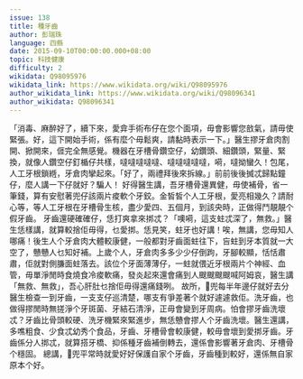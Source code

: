 ```yaml
---
issue: 138
title: 種牙齒
author: 彭瑞珠
language: 四縣
date: 2015-09-10T00:00:00.000+08:00
topic: 科技健康
difficulty: 2
wikidata: Q98095976
wikidata_link: https://www.wikidata.org/wiki/Q98095976
author_wikidata_link: https://www.wikidata.org/wiki/Q98096341
author_wikidata: Q98096341
---
```

「消毒、麻醉好了，續下來，愛弇手術布仔在您个面項，毋會影響您敨氣，請毋使緊張。好，這下開始手術，係有麼个毋鬆爽，請黏時表示一下。」醫生摎牙倉肉割開、掀開來，𠊎完全無感覺。機器在牙槽骨鑽空仔，幼鑽頭、細鑽頭，緊量、緊換，就像人鑽空仔釘楯仔共樣，噠噠噠噠噠、噠噠噠噠噠，嗬，噠拗蠻久！包尾，人工牙根鎖緪，牙倉肉攣起來。「好了，兩禮拜後來拆線。」前前後後搣忒歸點鐘仔，麼人講一下仔就好？騙人！
好得醫生講，吾牙槽骨還異健，毋使補骨，省一筆錢，算有安慰著兜仔該兩片痠軟个牙鉸。金皙皙个人工牙根，愛亮相幾久？請耐心等，等人工牙根在牙槽骨生核，盡少愛四、五個月，到該央時，正做得鬥靚靚个假牙齒。
牙齒還硬確確仔，恁打爽拿來挷忒？「噢嗬，這支蛀忒深了，無救。」醫生恁樣講，就算較捨佢毋得，乜愛挷。恁見笑，蛀牙也好講！唉，無講，您毋知人哪痛！後生人个牙倉肉大體較康健，一般都對牙齒面蛀往下，吂蛀到牙本質就一大空了，戇戇人乜知好補。上歲个人，牙倉肉多多少少仔倒跔，牙腳較顯，恬恬肅肅，佢就對側膁面蛀落去。該位个牙面薄薄仔，一蛀就偎近牙根兩片个神經、血管，毋單淨閒時食燒食冷痠軟痛，發炎起來還會痛到人颼颼颼颼喊阿姆哀，醫生講「無救、無救」，吾心肝肚乜捨佢毋得還痛錢咧。
故所，𫣆兜每半年邊仔就好去分醫生檢查一到牙齒，一支支仔巡清楚，哪支有爭差著个就好遽遽救佢。洗牙齒，也做得摎閒時無搓淨个牙斑菌、牙結石清淨，正毋會變到牙周病。怕會摎牙齒洗壞忒？牙齒比骨頭較硬、洗牙機緊來緊進步，無恁戇會摎人个牙齒洗壞。醫生還講，多噍粗食、少食忒幼秀个食品，牙齒、牙槽骨會較康健，較毋會壞到愛挷牙齒。牙齒係分人挷忒，就算搭牙橋、抑係種牙齒補倒轉去，還係會影響著牙倉肉、牙槽骨个穩固。
總講，𫣆兜平常時就愛好好保護自家个牙齒，牙齒種到較好，還係無自家原本个好。
